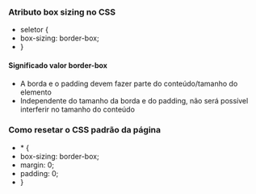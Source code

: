 ### Atributo box sizing no CSS
- seletor {
- box-sizing: border-box;
- }

#### Significado valor border-box
- A borda e o padding devem fazer parte do conteúdo/tamanho do elemento
- Independente do tamanho da borda e do padding, não será possível interferir no tamanho do conteúdo

### Como resetar o CSS padrão da página
- \* {
- box-sizing: border-box;
- margin: 0;
- padding: 0;
- }